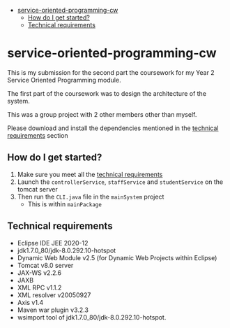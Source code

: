 - [service-oriented-programming-cw](#service-oriented-programming-cw)
  - [How do I get started?](#how-do-i-get-started)
  - [Technical requirements](#technical-requirements)

# service-oriented-programming-cw

This is my submission for the second part the coursework for my Year 2 Service Oriented Programming module.

The first part of the coursework was to design the architecture of the system.

This was a group project with 2 other members other than myself.

Please download and install the dependencies mentioned in the [technical requirements](#technical-requirements) section

## How do I get started?

1. Make sure you meet all the [technical requirements](#technical-requirements)
2. Launch the ```controllerService```, ```staffService``` and ```studentService``` on the tomcat server
3. Then run the ```CLI.java``` file in the ```mainSystem``` project
   - This is within ```mainPackage```

## Technical requirements

- Eclipse IDE JEE 2020-12
- jdk1.7.0_80/jdk-8.0.292.10-hotspot
- Dynamic Web Module v2.5 (for Dynamic Web Projects within Eclipse)
- Tomcat v8.0 server
- JAX-WS v2.2.6
- JAXB
- XML RPC v1.1.2
- XML resolver v20050927
- Axis v1.4
- Maven war plugin v3.2.3
- wsimport tool of jdk1.7.0_80/jdk-8.0.292.10-hotspot.
